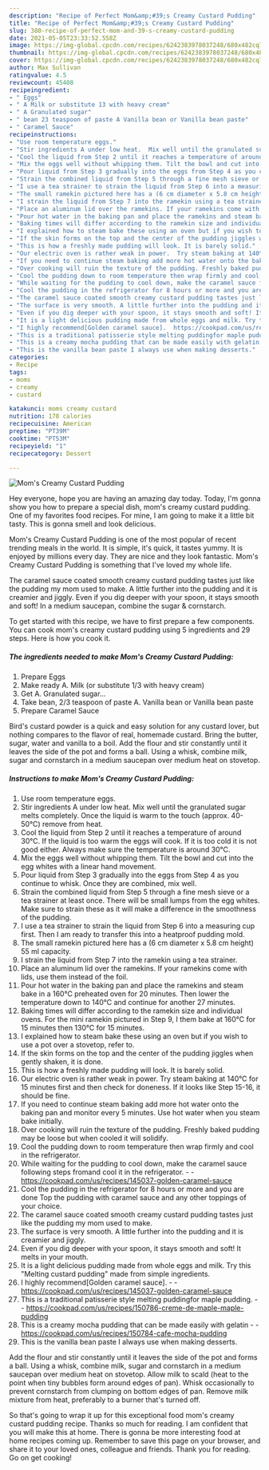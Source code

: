 ```yaml
---
description: "Recipe of Perfect Mom&amp;#39;s Creamy Custard Pudding"
title: "Recipe of Perfect Mom&amp;#39;s Creamy Custard Pudding"
slug: 380-recipe-of-perfect-mom-and-39-s-creamy-custard-pudding
date: 2021-05-05T23:33:52.558Z
image: https://img-global.cpcdn.com/recipes/6242383978037248/680x482cq70/moms-creamy-custard-pudding-recipe-main-photo.jpg
thumbnail: https://img-global.cpcdn.com/recipes/6242383978037248/680x482cq70/moms-creamy-custard-pudding-recipe-main-photo.jpg
cover: https://img-global.cpcdn.com/recipes/6242383978037248/680x482cq70/moms-creamy-custard-pudding-recipe-main-photo.jpg
author: Max Sullivan
ratingvalue: 4.5
reviewcount: 45408
recipeingredient:
- " Eggs"
- " A Milk or substitute 13 with heavy cream"
- " A Granulated sugar"
- " bean 23 teaspoon of paste A Vanilla bean or Vanilla bean paste"
- " Caramel Sauce"
recipeinstructions:
- "Use room temperature eggs."
- "Stir ingredients A under low heat.  Mix well until the granulated sugar melts completely. Once the liquid is warm to the touch (approx. 40-50℃) remove from heat."
- "Cool the liquid from Step 2 until it reaches a temperature of around 30℃. If the liquid is too warm the eggs will cook. If it is too cold it is not good either. Always make sure the temperature is around 30℃."
- "Mix the eggs well without whipping them. Tilt the bowl and cut into the egg whites with a linear hand movement."
- "Pour liquid from Step 3 gradually into the eggs from Step 4 as you continue to whisk.  Once they are combined, mix well."
- "Strain the combined liquid from Step 5 through a fine mesh sieve or a tea strainer at least once. There will be small lumps from the egg whites. Make sure to strain these as it will make a difference in the smoothness of the pudding."
- "I use a tea strainer to strain the liquid from Step 6 into a measuring cup first. Then I am ready to transfer this into a heatproof pudding mold."
- "The small ramekin pictured here has a (6 cm diameter x 5.8 cm height) 55 ml capacity."
- "I strain the liquid from Step 7 into the ramekin using a tea strainer."
- "Place an aluminum lid over the ramekins. If your ramekins come with lids, use them instead of the foil."
- "Pour hot water in the baking pan and place the ramekins and steam bake in a 160℃ preheated oven for 20 minutes. Then lower the temperature down to 140℃ and continue for another 27 minutes."
- "Baking times will differ according to the ramekin size and individual ovens. For the mini ramekin pictured in Step 9, I them bake at 160℃ for 15 minutes then 130℃ for 15 minutes."
- "I explained how to steam bake these using an oven but if you wish to use a pot over a stovetop, refer to."
- "If the skin forms on the top and the center of the pudding jiggles when gently shaken, it is done."
- "This is how a freshly made pudding will look. It is barely solid."
- "Our electric oven is rather weak in power.  Try steam baking at 140℃ for 15 minutes first and then check for doneness. If it looks like Step 15-16, it should be fine."
- "If you need to continue steam baking add more hot water onto the baking pan and monitor every 5 minutes. Use hot water when you steam bake initially."
- "Over cooking will ruin the texture of the pudding. Freshly baked pudding may be loose but when cooled it will solidify."
- "Cool the pudding down to room temperature then wrap firmly and cool in the refrigerator."
- "While waiting for the pudding to cool down, make the caramel sauce following steps fromand cool it in the refrigerator.  https://cookpad.com/us/recipes/145037-golden-caramel-sauce"
- "Cool the pudding in the refrigerator for 8 hours or more and you are done Top the pudding with caramel sauce and any other toppings of your choice."
- "The caramel sauce coated smooth creamy custard pudding tastes just like the pudding my mom used to make."
- "The surface is very smooth. A little further into the pudding and it is creamier and jiggly."
- "Even if you dig deeper with your spoon, it stays smooth and soft! It melts in your mouth."
- "It is a light delicious pudding made from whole eggs and milk. Try this &#34;Melting custard pudding&#34; made from simple ingredients."
- "I highly recommend[Golden caramel sauce].  https://cookpad.com/us/recipes/145037-golden-caramel-sauce"
- "This is a traditional patisserie style melting puddingfor maple pudding.  https://cookpad.com/us/recipes/150786-creme-de-maple-maple-pudding"
- "This is a creamy mocha pudding that can be made easily with gelatin  https://cookpad.com/us/recipes/150784-cafe-mocha-pudding"
- "This is the vanilla bean paste I always use when making desserts."
categories:
- Recipe
tags:
- moms
- creamy
- custard

katakunci: moms creamy custard 
nutrition: 178 calories
recipecuisine: American
preptime: "PT39M"
cooktime: "PT53M"
recipeyield: "1"
recipecategory: Dessert

---
```



![Mom&#39;s Creamy Custard Pudding](https://img-global.cpcdn.com/recipes/6242383978037248/680x482cq70/moms-creamy-custard-pudding-recipe-main-photo.jpg)

Hey everyone, hope you are having an amazing day today. Today, I'm gonna show you how to prepare a special dish, mom&#39;s creamy custard pudding. One of my favorites food recipes. For mine, I am going to make it a little bit tasty. This is gonna smell and look delicious.

Mom&#39;s Creamy Custard Pudding is one of the most popular of recent trending meals in the world. It is simple, it's quick, it tastes yummy. It is enjoyed by millions every day. They are nice and they look fantastic. Mom&#39;s Creamy Custard Pudding is something that I've loved my whole life.

The caramel sauce coated smooth creamy custard pudding tastes just like the pudding my mom used to make. A little further into the pudding and it is creamier and jiggly. Even if you dig deeper with your spoon, it stays smooth and soft! In a medium saucepan, combine the sugar &amp; cornstarch.


To get started with this recipe, we have to first prepare a few components. You can cook mom&#39;s creamy custard pudding using 5 ingredients and 29 steps. Here is how you cook it.

<!--inarticleads1-->

##### The ingredients needed to make Mom&#39;s Creamy Custard Pudding:

1. Prepare  Eggs
1. Make ready  A. Milk (or substitute 1/3 with heavy cream)
1. Get  A. Granulated sugar...
1. Take  bean, 2/3 teaspoon of paste A. Vanilla bean or Vanilla bean paste
1. Prepare  Caramel Sauce


Bird&#39;s custard powder is a quick and easy solution for any custard lover, but nothing compares to the flavor of real, homemade custard. Bring the butter, sugar, water and vanilla to a boil. Add the flour and stir constantly until it leaves the side of the pot and forms a ball. Using a whisk, combine milk, sugar and cornstarch in a medium saucepan over medium heat on stovetop. 

<!--inarticleads2-->

##### Instructions to make Mom&#39;s Creamy Custard Pudding:

1. Use room temperature eggs.
1. Stir ingredients A under low heat.  Mix well until the granulated sugar melts completely. Once the liquid is warm to the touch (approx. 40-50℃) remove from heat.
1. Cool the liquid from Step 2 until it reaches a temperature of around 30℃. If the liquid is too warm the eggs will cook. If it is too cold it is not good either. Always make sure the temperature is around 30℃.
1. Mix the eggs well without whipping them. Tilt the bowl and cut into the egg whites with a linear hand movement.
1. Pour liquid from Step 3 gradually into the eggs from Step 4 as you continue to whisk.  Once they are combined, mix well.
1. Strain the combined liquid from Step 5 through a fine mesh sieve or a tea strainer at least once. There will be small lumps from the egg whites. Make sure to strain these as it will make a difference in the smoothness of the pudding.
1. I use a tea strainer to strain the liquid from Step 6 into a measuring cup first. Then I am ready to transfer this into a heatproof pudding mold.
1. The small ramekin pictured here has a (6 cm diameter x 5.8 cm height) 55 ml capacity.
1. I strain the liquid from Step 7 into the ramekin using a tea strainer.
1. Place an aluminum lid over the ramekins. If your ramekins come with lids, use them instead of the foil.
1. Pour hot water in the baking pan and place the ramekins and steam bake in a 160℃ preheated oven for 20 minutes. Then lower the temperature down to 140℃ and continue for another 27 minutes.
1. Baking times will differ according to the ramekin size and individual ovens. For the mini ramekin pictured in Step 9, I them bake at 160℃ for 15 minutes then 130℃ for 15 minutes.
1. I explained how to steam bake these using an oven but if you wish to use a pot over a stovetop, refer to.
1. If the skin forms on the top and the center of the pudding jiggles when gently shaken, it is done.
1. This is how a freshly made pudding will look. It is barely solid.
1. Our electric oven is rather weak in power.  Try steam baking at 140℃ for 15 minutes first and then check for doneness. If it looks like Step 15-16, it should be fine.
1. If you need to continue steam baking add more hot water onto the baking pan and monitor every 5 minutes. Use hot water when you steam bake initially.
1. Over cooking will ruin the texture of the pudding. Freshly baked pudding may be loose but when cooled it will solidify.
1. Cool the pudding down to room temperature then wrap firmly and cool in the refrigerator.
1. While waiting for the pudding to cool down, make the caramel sauce following steps fromand cool it in the refrigerator. -  - https://cookpad.com/us/recipes/145037-golden-caramel-sauce
1. Cool the pudding in the refrigerator for 8 hours or more and you are done Top the pudding with caramel sauce and any other toppings of your choice.
1. The caramel sauce coated smooth creamy custard pudding tastes just like the pudding my mom used to make.
1. The surface is very smooth. A little further into the pudding and it is creamier and jiggly.
1. Even if you dig deeper with your spoon, it stays smooth and soft! It melts in your mouth.
1. It is a light delicious pudding made from whole eggs and milk. Try this &#34;Melting custard pudding&#34; made from simple ingredients.
1. I highly recommend[Golden caramel sauce]. -  - https://cookpad.com/us/recipes/145037-golden-caramel-sauce
1. This is a traditional patisserie style melting puddingfor maple pudding. -  - https://cookpad.com/us/recipes/150786-creme-de-maple-maple-pudding
1. This is a creamy mocha pudding that can be made easily with gelatin -  - https://cookpad.com/us/recipes/150784-cafe-mocha-pudding
1. This is the vanilla bean paste I always use when making desserts.


Add the flour and stir constantly until it leaves the side of the pot and forms a ball. Using a whisk, combine milk, sugar and cornstarch in a medium saucepan over medium heat on stovetop. Allow milk to scald (heat to the point when tiny bubbles form around edges of pan). Whisk occasionally to prevent cornstarch from clumping on bottom edges of pan. Remove milk mixture from heat, preferably to a burner that&#39;s turned off. 

So that's going to wrap it up for this exceptional food mom&#39;s creamy custard pudding recipe. Thanks so much for reading. I am confident that you will make this at home. There is gonna be more interesting food at home recipes coming up. Remember to save this page on your browser, and share it to your loved ones, colleague and friends. Thank you for reading. Go on get cooking!
